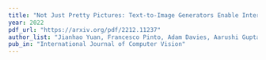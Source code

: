 ```yaml
---
title: "Not Just Pretty Pictures: Text-to-Image Generators Enable Interpretable Interventions for Robust Representations"
year: 2022
pdf_url: "https://arxiv.org/pdf/2212.11237"
author_list: "Jianhao Yuan, Francesco Pinto, Adam Davies, Aarushi Gupta, Philip Torr"
pub_in: "International Journal of Computer Vision"
---
```

